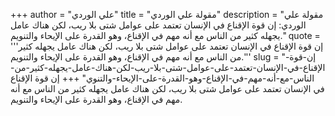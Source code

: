 +++
author = "علي الوردي"
title = "مقولة علي الوردي"
description = "مقولة علي الوردي: إن قوة الإقناع في الإنسان تعتمد على عوامل شتى بلا ريب، لكن هناك عامل يجهله كثير من الناس مع أنه مهم في الإقناع، وهو القدرة على الإيحاء والتنويم."
quote = '''إن قوة الإقناع في الإنسان تعتمد على عوامل شتى بلا ريب، لكن هناك عامل يجهله كثير من الناس مع أنه مهم في الإقناع، وهو القدرة على الإيحاء والتنويم.'''
slug = "إن-قوة-الإقناع-في-الإنسان-تعتمد-على-عوامل-شتى-بلا-ريب-لكن-هناك-عامل-يجهله-كثير-من-الناس-مع-أنه-مهم-في-الإقناع-وهو-القدرة-على-الإيحاء-والتنوي"
+++
إن قوة الإقناع في الإنسان تعتمد على عوامل شتى بلا ريب، لكن هناك عامل يجهله كثير من الناس مع أنه مهم في الإقناع، وهو القدرة على الإيحاء والتنويم.
